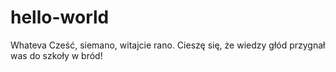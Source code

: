 # hello-world
Whateva
Cześć, siemano, witajcie rano. Cieszę się, że wiedzy głód przygnał was do szkoły w bród!

